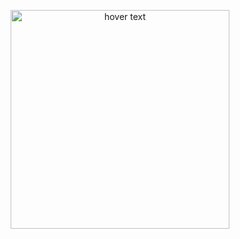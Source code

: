 <p align="center">
  <img src="[your_relative_path_here](https://github.com/DestructIT/DestructIT/blob/main/DestructIT.png)" width="350" title="hover text">
</p>
